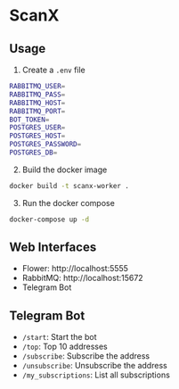 # ScanX

## Usage

1. Create a `.env` file
```bash
RABBITMQ_USER=
RABBITMQ_PASS=
RABBITMQ_HOST=
RABBITMQ_PORT=
BOT_TOKEN=
POSTGRES_USER=
POSTGRES_HOST=
POSTGRES_PASSWORD=
POSTGRES_DB=
```

2. Build the docker image
```bash
docker build -t scanx-worker .
```

3. Run the docker compose
```bash
docker-compose up -d
```

## Web Interfaces

- Flower: http://localhost:5555
- RabbitMQ: http://localhost:15672
- Telegram Bot

## Telegram Bot

- `/start`: Start the bot
- `/top`: Top 10 addresses
- `/subscribe`: Subscribe the address
- `/unsubscribe`: Unsubscribe the address
- `/my_subscriptions`: List all subscriptions

